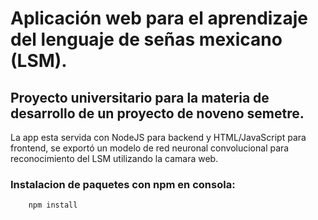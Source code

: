 
# Aplicación web para el aprendizaje del lenguaje de señas mexicano (LSM).

## Proyecto universitario para la materia de desarrollo de un proyecto de noveno semetre.

La app esta servida con NodeJS para backend y HTML/JavaScript para frontend, se exportó un modelo de red neuronal convolucional para reconocimiento del LSM utilizando la camara web.

### Instalacion de paquetes con npm en consola:
```
    npm install
```
